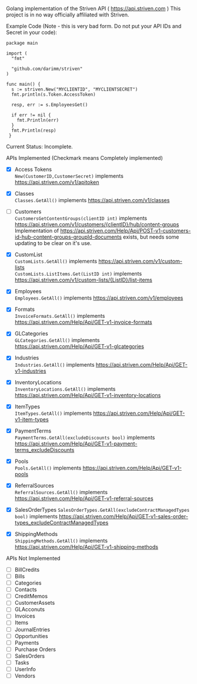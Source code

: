 Golang implementation of the Striven API ( https://api.striven.com ) 
This project is in no way officially affiliated with Striven.

Example Code (Note - this is very bad form. Do not put your API IDs and Secret in your code): 
```
package main

import (
  "fmt"
  
  "github.com/darimm/striven"
)

func main() {
  s := striven.New("MYCLIENTID", "MYCLIENTSECRET")
  fmt.println(s.Token.AccessToken)
 
  resp, err := s.EmployeesGet()
  
  if err != nil {
    fmt.Println(err)
  }
  fmt.Println(resp)
 }
 ```

Current Status: Incomplete.

APIs Implemented (Checkmark means Completely implemented)

- [X] Access Tokens  
`New(CustomerID,CustomerSecret)` implements https://api.striven.com/v1/apitoken  
- [X] Classes  
`Classes.GetAll()` implements https://api.striven.com/v1/classes  
- [ ] Customers  
`CustomersGetContentGroups(clientID int)` implements https://api.striven.com/v1/customers/{clientID}/hub/content-groups  
Implementation of https://api.striven.com/Help/Api/POST-v1-customers-id-hub-content-groups-groupId-documents exists, but needs some updating to be clear on it's use.  
- [X] CustomList  
`CustomLists.GetAll()` implements https://api.striven.com/v1/custom-lists  
`CustomLists.ListItems.Get(ListID int)` implements https://api.striven.com/v1/custom-lists/{ListID}/list-items  
- [X] Employees  
`Employees.GetAll()` implements https://api.striven.com/v1/employees  
- [X] Formats  
`InvoiceFormats.GetAll()` implements https://api.striven.com/Help/Api/GET-v1-invoice-formats  
- [X] GLCategories  
`GLCategories.GetAll()` implements https://api.striven.com/Help/Api/GET-v1-glcategories  
- [X] Industries  
`Industries.GetAll()` implements https://api.striven.com/Help/Api/GET-v1-industries  
- [X] InventoryLocations  
`InventoryLocations.GetAll()` implements https://api.striven.com/Help/Api/GET-v1-inventory-locations  
- [X] ItemTypes  
`ItemTypes.GetAll()` implements https://api.striven.com/Help/Api/GET-v1-item-types  
- [X] PaymentTerms  
`PaymentTerms.GetAll(excludeDiscounts bool)` implements https://api.striven.com/Help/Api/GET-v1-payment-terms_excludeDiscounts  
- [X] Pools  
`Pools.GetAll()` implements https://api.striven.com/Help/Api/GET-v1-pools  
- [X] ReferralSources  
`ReferralSources.GetAll()` implements https://api.striven.com/Help/Api/GET-v1-referral-sources  
- [X] SalesOrderTypes 
`SalesOrderTypes.GetAll(excludeContractManagedTypes bool)` implements https://api.striven.com/Help/Api/GET-v1-sales-order-types_excludeContractManagedTypes  
- [X] ShippingMethods  
`ShippingMethods.GetAll()` implements https://api.striven.com/Help/Api/GET-v1-shipping-methods  


APIs Not Implemented

- [ ] BillCredits  
- [ ] Bills  
- [ ] Categories  
- [ ] Contacts  
- [ ] CreditMemos  
- [ ] CustomerAssets  
- [ ] GLAcconuts  
- [ ] Invoices  
- [ ] Items  
- [ ] JournalEntries  
- [ ] Opportunities  
- [ ] Payments  
- [ ] Purchase Orders  
- [ ] SalesOrders  
- [ ] Tasks  
- [ ] UserInfo  
- [ ] Vendors  
